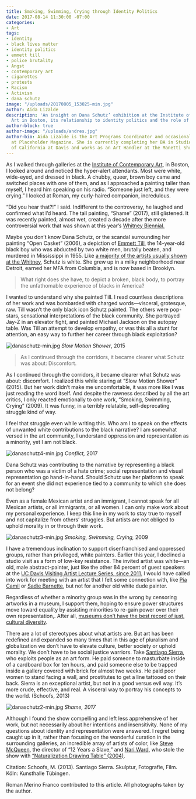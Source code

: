 ```yaml
---
title: Smoking, Swimming, Crying through Identity Politics
date: 2017-08-14 11:30:00 -07:00
categories:
- Art
tags:
- identity
- black lives matter
- identity politics
- emmett till
- police brutality
- Angst
- contemporary art
- cigarettes
- protests
- Racism
- Activism
- dana schutz
image: "/uploads/20170805_153025-min.jpg"
author: Aida Lizalde
description: 'An insight on Dana Schutz’ exhibition at the Institute of Contemporary
  Art in Boston, its relationship to identity politics and the role of the artist. '
author-block: true
author-image: "/uploads/andres.jpg"
author-bio: Aida Lizalde is the Art Programs Coordinator and occasional contributor
  at Placeholder Magazine. She is currently completing her BA in Studio Arts at University
  of California at Davis and works as an Art Handler at the Manetti Shrem Museum.
---
```


As I walked through galleries at the [Institute of Contemporary Art](https://www.icaboston.org/), in Boston, I looked around and noticed the hyper-alert attendants. Most were white, wide-eyed, and dressed in black. A chubby, queer, brown boy came and switched places with one of them, and as I approached a painting taller than myself, I heard him speaking on his radio. “Someone just left, and they were crying.” I looked at Roman, my curly-haired companion, incredulous. 

“Did you hear that?!” I said. Indifferent to the controversy, he laughed and confirmed what I’d heard. The tall painting, “Shame” (2017), still glistened. It was recently painted, almost wet, created a decade after the more controversial work that was shown at this year’s [Whitney Biennial.](http://whitney.org/Exhibitions/2017Biennial)
 
Maybe you don’t know Dana Schutz, or the scandal surrounding her painting “Open Casket” (2006), a depiction of [Emmett Till](http://time.com/4008545/emmett-till-history/), the 14-year-old black boy who was abducted by two white men, brutally beaten, and murdered in Mississippi in 1955. Like [a majority of the artists usually shown at the Whitney](https://hyperallergic.com/199215/breaking-down-the-demographics-of-the-new-whitney-museums-inaugural-exhibition/), Schutz is white. She grew up in a milky neighborhood near Detroit, earned her MFA from Columbia, and is now based in Brooklyn. 

>What right does she have, to depict a broken, black body, to portray the unfathomable experience of blacks in America?

I wanted to understand why she painted Till. I read countless descriptions of her work and was bombarded with charged words—visceral, grotesque, raw. Till wasn’t the only black icon Schutz painted. The others were pop-stars, sensational interpretations of the black community. She portrayed Jay-Z in an elevator fight, and painted Michael Jackson on the autopsy table. Was Till an attempt to develop empathy, or was this all a stunt for attention, an easy way to further her career through black exploitation?

![danaschutz-min.jpg](/uploads/danaschutz-min.jpg)
*Slow Motion Shower*, 2015
 
> As I continued through the corridors, it became clearer what Schutz was about: Discomfort. 

As I continued through the corridors, it became clearer what Schutz was about: discomfort. I realized this while staring at “Slow Motion Shower” (2015). But her work didn’t make me uncomfortable, it was more like I was just reading the word itself. And despite the rawness described by all the art critics, I only reacted emotionally to one work, “Smoking, Swimming, Crying” (2009). It was funny, in a terribly relatable, self-deprecating struggle kind of way.
 
I feel that struggle even while writing this. Who am I to speak on the effects of unwanted white contributions to the black narrative? I am somewhat versed in the art community, I understand oppression and representation as a minority, yet I am not black. 

![danaschutz4-min.jpg](/uploads/danaschutz4-min.jpg)
*Conflict,* 2017

Dana Schutz was contributing to the narrative by representing a black person who was a victim of a hate crime; social representation and visual representation go hand-in-hand. Should Schutz use her platform to speak for an event she did not experience tied to a community to which she does not belong? 

Even as a female Mexican artist and an immigrant, I cannot speak for all Mexican artists, or all immigrants, or all women. I can only make work about my personal experience. I keep this line in my work to stay true to myself and not capitalize from others’ struggles. But artists are not obliged to uphold morality in or through their work. 

![danaschutz3-min.jpg](/uploads/danaschutz3-min.jpg)
*Smoking, Swimming, Crying,* 2009

I have a tremendous inclination to support disenfranchised and oppressed groups, rather than privileged, white painters. Earlier this year, I declined a studio visit as a form of low-key resistance. The invited artist was white—an old, male abstract-painter, just like the other 84 percent of guest speakers at the [UC Davis Visiting Artist Lecture Series, since 2011.](http://arts.ucdavis.edu/visiting-artist-lecture-series-previous-years) I would have called into work for meeting with an artist that I felt some connection with, like [Pia Camil](http://piacamil.me/) or [Sadie Barnette](http://www.sadiebarnette.com/), but not for another old white dude painter. 


Regardless of whether a minority group was in the wrong by censoring artworks in a museum, I support them, hoping to ensure power structures move toward equality by assisting minorities to re-gain power over their own representation,. After all, [museums don’t have the best record of just, cultural diversity](https://251d2191a60056d6ba74-1671eccf3a0275494885881efb0852a4.ssl.cf1.rackcdn.com/12223012_daily-links-guerrilla-girls-edition_td17aedb6.jpg).

There are a lot of stereotypes about what artists are. But art has been redefined and expanded so many times that in this age of pluralism and globalization we don’t have to elevate culture, better society or uphold morality. We don’t have to be social justice warriors. Take [Santiago Sierra](http://www.santiago-sierra.com/index_1024.php), who exploits people as an art form. He paid someone to masturbate inside of a cardboard box for ten hours, and paid someone else to be trapped inside a gallery covered with  brick for almost two weeks. He paid poor women to stand facing a wall, and prostitutes to get a line tattooed on their back. Sierra is an exceptional artist, but not in a good versus evil way. It’s more crude, effective, and real. A visceral way to portray his concepts to the world. (Schoofs, 2013)

![danaschutz2-min.jpg](/uploads/danaschutz2-min.jpg)
*Shame, 2017* 

Although I found the show compelling and left less apprehensive of her work, but not necessarily about her intentions and insensitivity. None of my questions about identity and representation were answered. I regret being caught up in it, rather than focusing on the wonderful curation in the surrounding galleries, an incredible array of artists of color, like [Steve McQueen](http://www.thomasdanegallery.com/artists/45-steve-mcqueen/works/), the director of “12 Years a Slave,” and [Nari Ward](http://www.nariwardstudio.com/), who stole the show with [“Naturalization Drawing Table” (2004)](https://www.icaboston.org/events/nari-wards-naturalization-table).

Citation:
Schoofs, M. (2013). Santiago Sierra. Skulptur, Fotografie, Film. Köln: Kunsthalle Tübingen.

Roman Merino Franco contributed to this article. 
All photographs taken by the author. 